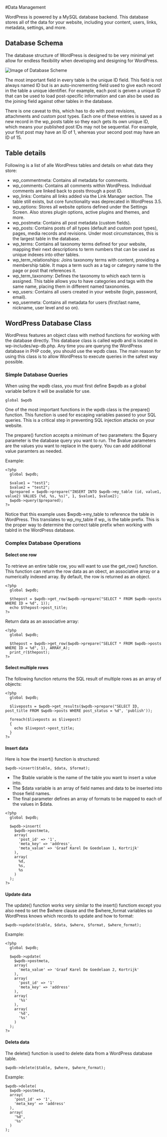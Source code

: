 #Data Management

WordPress is powered by a MySQL database backend. This database stores all of the data for your website, including your content, users, links, metadata, settings, and more.

## Database Schema

The database structure of WordPress is designed to be very minimal yet allow for endless flexibility when developing and designing for WordPress.

![Image of Database Scheme](http://i.gyazo.com/a8de27803d25770584e3f0096718dc2d.png)

The most important field in every table is the unique ID field. This field is not always named ID but is an auto-incrementing field used to give each record in the table a unique identifier. For example, each post is geiven a unique ID that can be used to load post-specific information and can also be used as the joining field against other tables in the database.

There is one caveat to this, which has to do with post revisions, attachments and custom post types. Each one of these entries is saved as a new record in the wp_posts table so they each gets its own unique ID, which means your published post IDs may not be sequential. For example, your first post may have an ID of 1, whereas your second post may have an ID of 15.

## Table details

Following is a list of alle WordPress tables and details on what data they store:

* wp_commentmeta: Contains all metadata for comments.
* wp_comments: Contains all comments within WordPress. Individual comments are linked back to posts through a post ID.
* wp_links: Contains all links added via the Link Manager section. The table still exists, but core functionality was deprecated in WordPress 3.5.
* wp_options: Stores all website options defined under the Settings Screen. Also stores plugin options, active plugins and themes, and more.
* wp_postmeta: Contains all post metadata (custom fields).
* wp_posts: Contains posts of all types (default and custom post types), pages, media records and revisions. Under most circumstances, this is the largest table in the database. 
* wp_terms: Contains all taxonomy terms defined for your website, mapping their next descriptions to term numbers that can be used as unique indexes into other tables.
* wp_term_relationships: Joins taxonomy terms with content, providing a membership table. It maps a term such as a tag or category name to the page or post that references it. 
* wp_term_taxonomy: Defines the taxonomy to which each term is assigned. This table allows you to have categories and tags with the same name, placing them in different named taxonomies.
* wp_users: Contains all users created in your website (login, password, email).
* wp_usermeta: Contains all metadata for users (first/last name, nickname, user level and so on).

## WordPress Database Class

WordPress features an object class with method functions for working with the database directly. This database class is called wpdb and is located in wp-includes/wp-db.php. Any time you are queryng the WordPress database in PHP code, you should use the wpdb class. The main reason for using this class is to allow WordPress to execute queries in the safest way possible.

### Simple Database Queries

When using the wpdb class, you must first define $wpdb as a global variable before it will be available for use.

```
global $wpdb
```

One of the most important functions in the wpdb class is the prepare() function. This function is used for escaping variables passed to your SQL queries. This is a critical step in preventing SQL injection attacks on your website.

The prepare() function accepts a minimum of two parameters: the $query parameter is the database query you want to run. The $value parameters are the values you want to replace in the query. You can add additional value paramters as needed. 

Example:

```
<?php
  global $wpdb;
  
  $value1 = "test1";
  $value2 = "test2";
  $prepared = $wpdb->prepare("INSERT INTO $wpdb->my_table (id, value1, value2) VALUES (%d, %s, %s)", 1, $value1, $value2);
  $wpdb->query($prepared);
?>
```

Notice that this example uses $wpdb->my_table to reference the table in WordPress. This translates to wp_my_table if wp_ is the table prefix. This is the proper way to determine the correct table prefix when working with tablrd in the WordPress database.

### Complex Database Operations

#### Select one row

To retrieve an entire table row, you will want to use the get_row() function. This function can return the row data as an obect, an associative array or a numerically indexed array. By default, the row is returned as an object.

```
<?php
  global $wpdb;
  
  $thepost = $wpdb->get_row($wpdb->prepare("SELECT * FROM $wpdb->posts WHERE ID = %d", 1));
  echo $thepost->post_title;
?>
```

Return data as an associative array:

```
<?php
  global $wpdb;
  
  $thepost = $wpdb->get_row($wpdb->prepare("SELECT * FROM $wpdb->posts WHERE ID = %d", 1), ARRAY_A);
  print_r($thepost);
?>
```

#### Select multiple rows

The following function returns the SQL result of multiple rows as an array of objects:

```
<?php
  global $wpdb;
  
  $liveposts = $wpdb->get_results($wpdb->prepare("SELECT ID, post_title FROM $wpdb->posts WHERE post_status = %d", 'publish'));
  
  foreach($liveposts as $livepost)
  {
    echo $livepost->post_title;
  }
?>
```

#### Insert data

Here is how the insert() function is structured: 

```
$wpdb->insert($table, $data, $format);
```

* The $table variable is the name of the table you want to insert a value into. 
* The $data variable is an array of field names and data to be inserted into those field names.
* The final parameter defines an array of formats to be mapped to each of the values in $data.

```
<?php
  global $wpdb;

  $wpdb->insert(
    $wpdb->postmeta,
    array(
      'post_id' => '1',
      'meta_key' => 'address',
      'meta_value' => 'Graaf Karel De Goedelaan 1, Kortrijk'
    ),
    array(
      %d,
      %s,
      %s
    )
  );
?>
```
#### Update data

The update() function works very similar to the insert() functiom except you also need to set the $where clause and the $where_format variables so WordPress knows which records to update and how to format:

```
$wpdb->update($table, $data, $where, $format, $where_format);
```

Example:

``` 
<?php
  global $wpdb;
  
  $wpdb->update(
    $wpdb->postmeta,
    array(
      'meta_value' => 'Graaf Karel De Goedelaan 2, Kortrijk'
    ),
    array(
      'post_id' => '1'
      'meta_key' => 'address'
    ),
    array(
      '%s'
    ),
    array(
      '%d',
      '%s'
    )
  );
?>
```

#### Deleta data

The delete() function is used to delete data from a WordPress database table.

```
$wpdb->delete($table, $where, $where_format);
```

Example:

```
$wpdb->delete(
  $wpdb->postmeta,
  array(
    'post_id' => '1',
    'meta_key' => 'address'
  ),
  array(
    '%d',
    '%s'
  )
);
```
